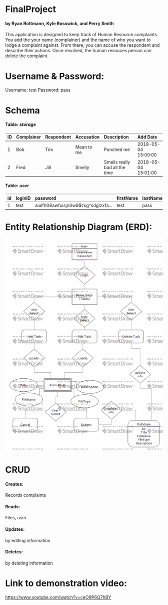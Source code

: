 # FinalProject
#### by Ryan Rottmann, Kyle Rosswick, and Perry Smith

This application is designed to keep track of Human Resource complaints.  You add the your name (complainer) and the name of who you want to lodge a complaint against. From there, you can accuse the respondent and describe their actions.  Once resolved, the human resouces person can delete the complaint.

# Username & Password: 
Username: test
Password: pass

# Schema

#### Table: ***storage***

|ID|Complainer|Respondent|Accusation|Description|Add Date|
|:-|:---------|:---------|:---------|:----------|:-------|
|1|Bob|Tim|Mean to me|Punched me|2018-05-04 15:00:00|
|2|Fred|Jill|Smelly|Smells really bad all the time|2018-05-04 15:01:00|



#### Table: ***user***

|id|loginID|password|firstName|lastName|
|:-|:------|:-------|:--------|--------|
|1|test|aiulfh08awfuisjn0w9$zsg^sdg!zxfa...|test|pass|


# Entity Relationship Diagram (ERD):
![ERD Image](https://github.com/krosswick/TaskManager/blob/master/ERD.png "ERD Image")

# CRUD

#### Creates:
Records complaints

#### Reads:
Files, user

#### Updates:
by editing information

#### Deletes:
by deleting information

# Link to demonstration video:
https://www.youtube.com/watch?v=ceO9P6Q7hBY
